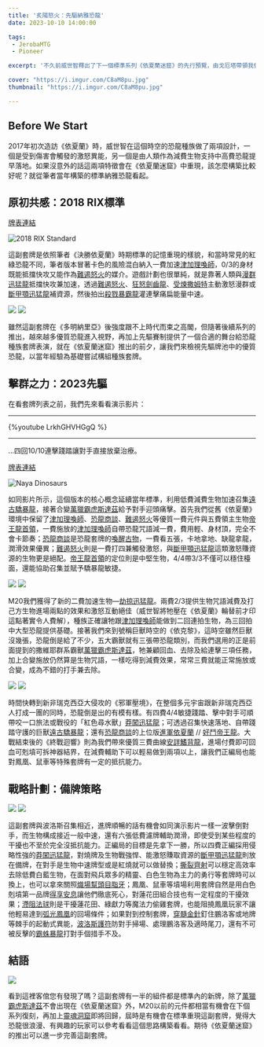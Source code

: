 ```yaml
---
title: '炙陽怒火：先驅納雅恐龍'
date: 2023-10-10 14:00:00

tags: 
 - JerobaMTG
 - Pioneer

excerpt: '不久前威世智釋出了下一個標準系列《依夏蘭迷窟》的先行預覽，由戈厄塔帶領我們回到恐龍初次種族化的時空。機會難得，就讓我們用先驅納雅恐龍來聊聊未來標準恐龍套牌的可能構築方向。'

cover: "https://i.imgur.com/C8aM8pu.jpg"
thumbnail: "https://i.imgur.com/C8aM8pu.jpg"

---
```


## Before We Start

2017年初次造訪《依夏蘭》時，威世智在這個時空的恐龍種族做了兩項設計，一個是受到傷害會觸發的激怒異能，另一個是由人類作為減費生物支持中高費恐龍提早落地。如果沒意外的話這兩項特徵會在《依夏蘭迷窟》中重現，該怎麼構築比較好呢？就從筆者當年構築的標準納雅恐龍看起。

## 原初共感：2018 RIX標準

[牌表連結](https://www.mtggoldfish.com/deck/5888647#paper)

![2018 RIX Standard](https://i.imgur.com/WHrUHTE.png)

這副套牌是依照筆者《決勝依夏蘭》時期標準的記憶重現的樣貌，和當時常見的紅綠恐龍不同，筆者版本冒著卡色的風險混白納入一費加速[津加理喚師](https://cards.scryfall.io/large/front/0/8/0891e6ef-9266-4bb9-bab7-307fde9a23c9.jpg)，0/3的身材既能抵擋快攻又能作為[難遏怒火](https://cards.scryfall.io/large/front/6/e/6e153086-3d49-4074-99b4-af54a21de822.jpg)的媒介。遊戲計劃也很單純，就是靠著人類與[漫群迅猛龍](https://cards.scryfall.io/large/front/8/5/852e6d19-eddb-459e-8b72-c50bda2af366.jpg)抵擋快攻兼加速，透過[難遏怒火](https://cards.scryfall.io/large/front/6/e/6e153086-3d49-4074-99b4-af54a21de822.jpg)、[狂怒劍齒龍](https://cards.scryfall.io/large/front/1/7/171011e9-cead-4ff0-a141-7d373e13dc53.jpg)、[受煉撒姆特](https://cards.scryfall.io/large/front/1/2/128032c2-9dc8-4695-b555-e57f22d373d0.jpg)主動激怒漫群或[斷甲顎迅猛龍](https://cards.scryfall.io/large/front/5/5/555ca308-09f4-43fd-9d42-48b70c00ce91.jpg)補資源，然後拍出[殺戮暴霸龍](https://cards.scryfall.io/large/front/b/7/b7af8342-09a0-465d-93ab-9f740a7667b5.jpg)灌連擊痛扁能量中速。

![](https://i.imgur.com/82b57zt.png)
![](https://i.imgur.com/KdqiFCp.png)

雖然這副套牌在《多明納里亞》後強度跟不上時代而束之高閣，但隨著後續系列的推出，越來越多優質恐龍進入視野，再加上先驅賽制提供了一個合適的舞台給恐龍種族套牌表演，就在《依夏蘭迷窟》推出的前夕，讓我們來檢視先驅牌池中的優質恐龍，以當年經驗為基礎嘗試構組種族套牌。


## 擊群之力：2023先驅

在看套牌列表之前，我們先來看看演示影片：

---------------------------------

{%youtube LrkhGHVHGgQ %}

---------------------------------

…四回10/10連擊踐踏讓對手直接放棄治療。


[牌表連結](https://www.mtggoldfish.com/deck/5644430#paper)

![Naya Dinosaurs](https://i.imgur.com/mJy7Jha.png)

如同影片所示，這個版本的核心概念延續當年標準，利用低費減費生物加速召集[遠古驕暴龍](https://cards.scryfall.io/large/front/6/8/687d3261-dfbf-4c49-986f-20117b7ab5e7.jpg)，接著合變[萬獵霸虎斯達茲](https://cards.scryfall.io/large/front/7/e/7ea65011-233b-44d1-95ec-305abfda8f34.jpg)給予對手迎頭痛擊。首先我們從舊《依夏蘭》環境中保留了[津加理喚師](https://cards.scryfall.io/large/front/0/8/0891e6ef-9266-4bb9-bab7-307fde9a23c9.jpg)、[恐龍商談](https://cards.scryfall.io/large/front/e/c/ec209386-fd27-45ba-8b27-e73e29dc6daf.jpg)、[難遏怒火](https://cards.scryfall.io/large/front/6/e/6e153086-3d49-4074-99b4-af54a21de822.jpg)等優質一費元件與五費領主生物[帝王龍首領](https://cards.scryfall.io/large/front/9/1/91a3784c-1c1f-4f30-af62-04ae946ecdd1.jpg)，一費施放的[津加理喚師](https://cards.scryfall.io/large/front/0/8/0891e6ef-9266-4bb9-bab7-307fde9a23c9.jpg)自帶恐龍咒語減一費，費用輕、身材頂，完全不會卡節奏；[恐龍商談](https://cards.scryfall.io/large/front/e/c/ec209386-fd27-45ba-8b27-e73e29dc6daf.jpg)是恐龍套牌的[喚醒古物](https://cards.scryfall.io/large/front/9/b/9b0ef635-3642-484a-beb9-d977e6cca9aa.jpg)，一費看五張，卡地拿地、缺龍拿龍，潤滑效果優異；[難遏怒火](https://cards.scryfall.io/large/front/6/e/6e153086-3d49-4074-99b4-af54a21de822.jpg)則是一費打四兼觸發激怒，與[斷甲顎迅猛龍](https://cards.scryfall.io/large/front/5/5/555ca308-09f4-43fd-9d42-48b70c00ce91.jpg)這類激怒賺資源的生物更是絕配。[帝王龍首領](https://cards.scryfall.io/large/front/9/1/91a3784c-1c1f-4f30-af62-04ae946ecdd1.jpg)的定位則是中堅生物，4/4帶3/3不僅可以穩住檯面，還能協助召集並賦予驕暴龍敏捷。

![](https://i.imgur.com/lz8HNB7.png)
![](https://i.imgur.com/fBIaTpG.png)

M20我們獲得了新的二費加速生物—[劫掠迅猛龍](https://cards.scryfall.io/large/front/f/5/f57f170e-9850-4067-ad4d-a44245f9e21d.jpg)。兩費2/3提供生物咒語減費及打己方生物進場兩點的效果和激怒互動絕佳（威世智將牠壓在《依夏蘭》輪替前才印這點著實令人費解），種族正確讓牠跟[津加理喚師](https://cards.scryfall.io/large/front/0/8/0891e6ef-9266-4bb9-bab7-307fde9a23c9.jpg)能做到二回連拍生物，為三回拍中大型恐龍提供基礎。接著我們來到號稱巨獸時空的《依克黎》，這時空雖然巨獸沒幾張，恐龍倒是給了不少，五大霸獸就有三張帶恐龍類別，而我們選用的正是前面提到的撒維耶群系霸獸[萬獵霸虎斯達茲](https://cards.scryfall.io/large/front/7/e/7ea65011-233b-44d1-95ec-305abfda8f34.jpg)，牠兼顧回血、去除及給連擊三項任務，加上合變施放仍然算是生物咒語，一樣吃得到減費效果，常常三費就能正常施放或合變，成為不錯的打手兼去除。

![](https://i.imgur.com/5GUDS2d.png)
![](https://i.imgur.com/Ms7gOGN.png)

時間快轉到新非瑞克西亞大侵攻的《邪軍壓境》，在整個多元宇宙跟新非瑞克西亞人打成一團的同時，恐龍倒是出的有模有樣。有四費4/4敏捷踐踏、擊中對手可順帶咬一口旅法或戰役的「紅色尋水獸」[莽闖迅猛龍](https://cards.scryfall.io/large/front/6/4/64b80ddb-ce55-4ebc-b587-77843abc8bad.jpg)；可透過召集快速落地、自帶踐踏守護的巨獸[遠古驕暴龍](https://cards.scryfall.io/large/front/6/8/687d3261-dfbf-4c49-986f-20117b7ab5e7.jpg)；還有[恐龍商談](https://cards.scryfall.io/large/front/e/c/ec209386-fd27-45ba-8b27-e73e29dc6daf.jpg)的上位版[進軍依夏蘭](https://cards.scryfall.io/large/front/f/a/fa20fc16-e106-4953-ace4-5ac9c7fec97b.jpg) // [好鬥帝王龍](https://cards.scryfall.io/large/back/f/a/fa20fc16-e106-4953-ace4-5ac9c7fec97b.jpg)。大戰結束後的《終戰迴響》則為我們帶來優質三費曲線[安詳鰭背龍](https://cards.scryfall.io/large/front/5/b/5b647377-d47e-4630-8ccc-933ef6127880.jpg)，進場付費即可回血可剋墳可拆神器結界，在減費輔助下可以輕易做到兩項以上，讓我們正編局也能對鳳凰、鼠車等特殊套牌有一定的抵抗能力。


## 戰略計劃：備牌策略

![](https://i.imgur.com/tKjBQbN.png)
![](https://i.imgur.com/3wnEf6m.png)

這副套牌與波洛斯召集相近，進牌順暢的話有機會如同演示影片一樣一波擊倒對手，而生物構成接近一般中速，還有六張低費濾牌輔助潤滑，即使受到某些程度的干擾也不至於完全沒抵抗能力。正編局的目標是先拿下一勝，所以四費正編採用侵略性強的[莽闖迅猛龍](https://cards.scryfall.io/large/front/6/4/64b80ddb-ce55-4ebc-b587-77843abc8bad.jpg)，對燒牌及生物戰強悍、能激怒賺取資源的[斷甲顎迅猛龍](https://cards.scryfall.io/large/front/5/5/555ca308-09f4-43fd-9d42-48b70c00ce91.jpg)則放在備牌，在對手是生物中速牌型或是紅燒就可以做替換；[撕裂齊射](https://cards.scryfall.io/large/front/6/7/67e63d10-17e5-4dcd-9721-b54f341e33c1.jpg)可以穩定高效率去除低費白藍生物，在面對飛兵眾多的精靈、白色生物為主力的勇行等套牌時可以換上，也可以拿來關照[熾場幫頭目脂牙](https://cards.scryfall.io/large/front/5/6/56e29714-0eca-4f56-8f06-99b9cc926fbf.jpg)；鳳凰、鼠車等墳場利用套牌自然是用白色剋墳第一品牌[得享安息](https://cards.scryfall.io/large/front/7/d/7d8c6e22-f0ca-45bc-b251-f195feb28361.jpg)讓他們徹底死心，對蓮花田組合技也有一定程度的干擾效果；[滯阻法球](https://cards.scryfall.io/large/front/c/f/cf3349de-7072-4b6d-8d5a-9c7bb3726fe1.jpg)則是干擾蓮花田、綠獻力等魔法力偷雞套牌，也能阻撓鳳凰玩家不讓他輕易達到[弧光鳳凰](https://cards.scryfall.io/large/front/a/1/a151f204-f3a6-4241-8ff7-a6ddf757e9db.jpg)的回場條件；如果對到控制套牌，[穿髓金針](https://cards.scryfall.io/large/front/e/f/ef4ecff2-49e9-468f-81f0-5acb596055a4.jpg)釘住鵬洛客或地牌等棘手的起動式異能，[波洛斯護符](https://cards.scryfall.io/large/front/9/2/925eea4b-1660-49b5-80ee-094b490f7ef8.jpg)防對手掃場、處理鵬洛客及適時尾刀，還有不可被反擊的[霸蛛暴龍](https://cards.scryfall.io/large/front/0/f/0fb52b44-da5f-4f7a-a6c2-7924b855e051.jpg)打對手個措手不及。


## 結語

![](https://i.imgur.com/S6sNfEp.png)

看到這裡客倌您有發現了嗎？這副套牌有一半的組件都是標準內的新牌，除了[萬獵霸虎斯達茲](https://cards.scryfall.io/large/front/7/e/7ea65011-233b-44d1-95ec-305abfda8f34.jpg)不會出現在《依夏蘭迷窟》外，M20以前的元件都相當有機會在下個系列復刻，再加上[靈魂洞窟](https://cards.scryfall.io/large/front/3/9/3977a2f0-5949-460a-aab4-2e79d7aa031d.jpg)即將回歸，屆時是有機會在標準重現這副套牌，覺得大恐龍很浪漫、有興趣的玩家可以參考看看這個思路構築看看。期待《依夏蘭迷窟》的推出可以進一步完善這副套牌。

